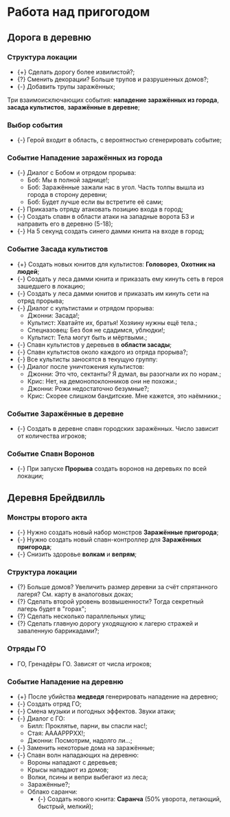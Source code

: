 # Работа над пригогодом

## Дорога в деревню

### Структура локации

* {+} Сделать дорогу более извилистой?;
* {?} Сменить декорации? Больше трупов и разрушенных домов?;
* {-} Добавить трупы заражённых;

Три взаимоисключающих события: **нападение заражённых из города**, **засада культистов**, **заражённые в деревне**;

### Выбор события

* {-} Герой входит в область, с вероятностью сгенерировать событие;

### Событие Нападение заражённых из города

* {-} Диалог с Бобом и отрядом прорыва:
   * Боб: Мы в полной заднице!;
   * Боб: Заражённые зажали нас в угол. Часть толпы вышла из города в сторону деревни;
   * Боб: Будет лучше если вы встретите её сами;
* {-} Приказать отряду атаковать позицию входа в город;
* {-} Создать спавн в области атаки на западные ворота БЗ и направить его в деревню (5-18);
* {-} На 5 секунд создать синего дамми юнита на входе в город;

### Событие Засада культистов

* {+} Создать новых юнитов для культистов: **Головорез**, **Охотник на людей**;
* {-} Создать у леса дамми юнита и приказать ему кинуть сеть в героя зашедшего в локацию;
* {-} Создать у леса дамми юнитов и приказать им кинуть сети на отряд прорыва;
* {-} Диалог с культистами и отрядом прорыва:
   * Джонни: Засада!;
   * Культист: Хватайте их, братья! Хозяину нужны ещё тела.;
   * Спецназовец: Без боя не сдадимся, ублюдки!;
   * Культист: Тела могут быть и мёртвыми.;
* {-} Спавн культистов у деревьев в **области засады**;
* {-} Спавн культистов около каждого из отряда прорыва?;
* {-} Все культисты заносятся в текущую группу:
* {-} Диалог после уничтожения культистов:
   * Джонни: Это что, сектанты? Я думал, вы разогнали их по норам.;
   * Крис: Нет, на демонопоклонников они не похожи.;
   * Джонни: Рожи недостаточно безумные?;
   * Крис: Скорее слишком бандитские. Мне кажется, это наёмники.;

### Событие Заражённые в деревне

* {-} Создать в деревне спавн городских заражённых. Число зависит от количества игроков;

### Событие Спавн Воронов

* {-} При запуске **Прорыва** создать воронов на деревьях по всей локации;

## Деревня Брейдвилль

### Монстры второго акта

* {-} Нужно создать новый набор монстров **Заражённые пригорода**;
* {-} Нужно создать новый спавн-контроллер для **Заражённых пригорода**;
* {-} Снизить здоровье **волкам** и **вепрям**;

### Структура локации

* {?} Больше домов? Увеличить размер деревни за счёт спрятанного лагеря? См. карту в аналоговых доках;
* {?} Сделать второй уровень возвышенности? Тогда секретный лагерь будет в "горах";
* {?} Сделать несколько параллельных улиц;
* {?} Сделать главную дорогу уходящуюю к лагерю стражей и заваленную баррикадами?;

### Отряды ГО

* ГО, Гренадёры ГО. Зависят от числа игроков;

### Событие Нападение на деревню

* {+} После убийства **медведя** генерировать нападение на деревню;
* {-} Создать отряд ГО;
* {-} Смена музыки и погодных эффектов. Звуки атаки;
* {-} Диалог с ГО:
   * Билл: Проклятье, парни, вы спасли нас!;
   * Стая: ААААРРРХХ!;
   * Джонни: Посмотрим, надолго ли...;
* {-} Заменить некоторые дома на заражённые;
* {-} Спавн волн нападающих на деревню:
   * Вороны нападают с деревьев;
   * Крысы нападают из домов;
   * Волки, псины и вепри выбегают из леса;
   * Заражённые?;
   * Облако саранчи:
      * {-} Создать нового юнита: **Саранча** (50% уворота, летающий, быстрый, мелкий);


